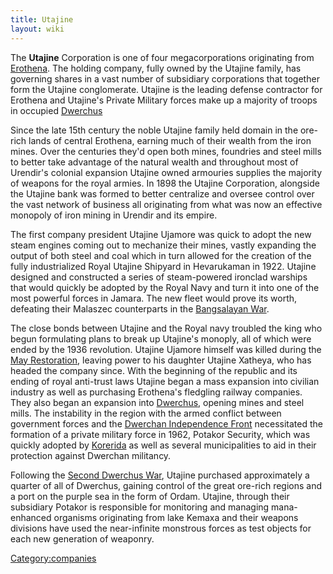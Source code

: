 ```yaml
---
title: Utajine
layout: wiki
---
```

The **Utajine** Corporation is one of four megacorporations originating
from [Erothena](Erothena "wikilink"). The holding company, fully owned
by the Utajine family, has governing shares in a vast number of
subsidiary corporations that together form the Utajine conglomerate.
Utajine is the leading defense contractor for Erothena and Utajine's
Private Military forces make up a majority of troops in occupied
[Dwerchus](Dwerchus "wikilink")

Since the late 15th century the noble Utajine family held domain in the
ore-rich lands of central Erothena, earning much of their wealth from
the iron mines. Over the centuries they'd open both mines, foundries and
steel mills to better take advantage of the natural wealth and
throughout most of Urendir's colonial expansion Utajine owned armouries
supplies the majority of weapons for the royal armies. In 1898 the
Utajine Corporation, alongside the Utajine bank was formed to better
centralize and oversee control over the vast network of business all
originating from what was now an effective monopoly of iron mining in
Urendir and its empire.

The first company president Utajine Ujamore was quick to adopt the new
steam engines coming out to mechanize their mines, vastly expanding the
output of both steel and coal which in turn allowed for the creation of
the fully industrialized Royal Utajine Shipyard in Hevarukaman in 1922.
Utajine designed and constructed a series of steam-powered ironclad
warships that would quickly be adopted by the Royal Navy and turn it
into one of the most powerful forces in Jamara. The new fleet would
prove its worth, defeating their Malaszec counterparts in the
[Bangsalayan War](Bangsalayan_War "wikilink").

The close bonds between Utajine and the Royal navy troubled the king who
begun formulating plans to break up Utajine's monoply, all of which were
ended by the 1936 revolution. Utajine Ujamore himself was killed during
the [May Restoration](May_Restoration "wikilink"), leaving power to his
daughter Utajine Xatheya, who has headed the company since. With the
beginning of the republic and its ending of royal anti-trust laws
Utajine began a mass expansion into civilian industry as well as
purchasing Erothena's fledgling railway companies. They also began an
expansion into [Dwerchus](Dwerchus "wikilink"), opening mines and steel
mills. The instability in the region with the armed conflict between
government forces and the [Dwerchan Independence
Front](Dwerchan_Independence_Front "wikilink") necessitated the
formation of a private military force in 1962, Potakor Security, which
was quickly adopted by [Korerida](Korerida "wikilink") as well as
several municipalities to aid in their protection against Dwerchan
militancy.

Following the [Second Dwerchus War](Second_Dwerchus_War "wikilink"),
Utajine purchased approximately a quarter of all of Dwerchus, gaining
control of the great ore-rich regions and a port on the purple sea in
the form of Ordam. Utajine, through their subsidiary Potakor is
responsible for monitoring and managing mana-enhanced organisms
originating from lake Kemaxa and their weapons divisions have used the
near-infinite monstrous forces as test objects for each new generation
of weaponry.

[Category:companies](Category:companies "wikilink")